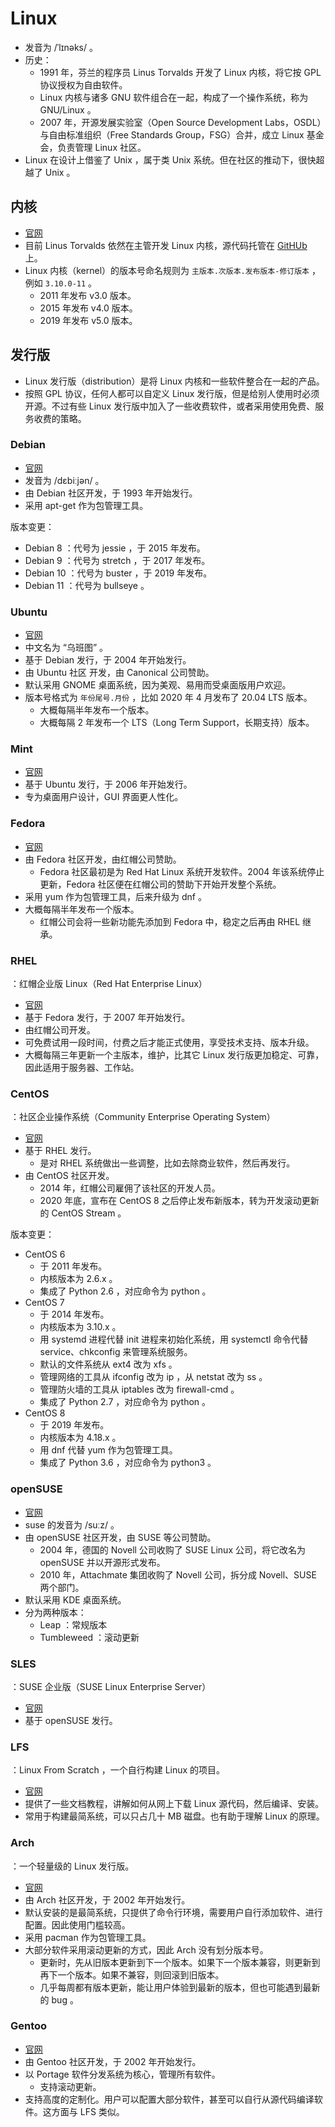 # Linux

- 发音为 /ˈlɪnəks/ 。
- 历史：
  - 1991 年，芬兰的程序员 Linus Torvalds 开发了 Linux 内核，将它按 GPL 协议授权为自由软件。
  - Linux 内核与诸多 GNU 软件组合在一起，构成了一个操作系统，称为 GNU/Linux 。
  - 2007 年，开源发展实验室（Open Source Development Labs，OSDL）与自由标准组织（Free Standards Group，FSG）合并，成立 Linux 基金会，负责管理 Linux 社区。
- Linux 在设计上借鉴了 Unix ，属于类 Unix 系统。但在社区的推动下，很快超越了 Unix 。

## 内核

- [官网](https://www.kernel.org/)
- 目前 Linus Torvalds 依然在主管开发 Linux 内核，源代码托管在 [GitHUb](https://github.com/torvalds/linux) 上。
- Linux 内核（kernel）的版本号命名规则为 `主版本.次版本.发布版本-修订版本` ，例如 `3.10.0-11` 。
  - 2011 年发布 v3.0 版本。
  - 2015 年发布 v4.0 版本。
  - 2019 年发布 v5.0 版本。

## 发行版

- Linux 发行版（distribution）是将 Linux 内核和一些软件整合在一起的产品。
- 按照 GPL 协议，任何人都可以自定义 Linux 发行版，但是给别人使用时必须开源。不过有些 Linux 发行版中加入了一些收费软件，或者采用使用免费、服务收费的策略。

### Debian

- [官网](https://www.debian.org/)
- 发音为 /dɛbiːjən/ 。
- 由 Debian 社区开发，于 1993 年开始发行。
- 采用 apt-get 作为包管理工具。

版本变更：
- Debian 8 ：代号为 jessie ，于 2015 年发布。
- Debian 9 ：代号为 stretch ，于 2017 年发布。
- Debian 10 ：代号为 buster ，于 2019 年发布。
- Debian 11 ：代号为 bullseye 。

### Ubuntu

- [官网](https://ubuntu.com/)
- 中文名为 “乌班图” 。
- 基于 Debian 发行，于 2004 年开始发行。
- 由 Ubuntu 社区 开发，由 Canonical 公司赞助。
- 默认采用 GNOME 桌面系统，因为美观、易用而受桌面版用户欢迎。
- 版本号格式为 `年份尾号.月份` ，比如 2020 年 4 月发布了 20.04 LTS 版本。
  - 大概每隔半年发布一个版本。
  - 大概每隔 2 年发布一个 LTS（Long Term Support，长期支持）版本。

### Mint

- [官网](https://www.linuxmint.com/)
- 基于 Ubuntu 发行，于 2006 年开始发行。
- 专为桌面用户设计，GUI 界面更人性化。

### Fedora

- [官网](https://getfedora.org/)
- 由 Fedora 社区开发，由红帽公司赞助。
  - Fedora 社区最初是为 Red Hat Linux 系统开发软件。2004 年该系统停止更新，Fedora 社区便在红帽公司的赞助下开始开发整个系统。
- 采用 yum 作为包管理工具，后来升级为 dnf 。
- 大概每隔半年发布一个版本。
  - 红帽公司会将一些新功能先添加到 Fedora 中，稳定之后再由 RHEL 继承。

### RHEL

：红帽企业版 Linux（Red Hat Enterprise Linux）
- [官网](https://access.redhat.com/products/red-hat-enterprise-linux/)
- 基于 Fedora 发行，于 2007 年开始发行。
- 由红帽公司开发。
- 可免费试用一段时间，付费之后才能正式使用，享受技术支持、版本升级。
- 大概每隔三年更新一个主版本，维护，比其它 Linux 发行版更加稳定、可靠，因此适用于服务器、工作站。

### CentOS

：社区企业操作系统（Community Enterprise Operating System）
- [官网](https://www.centos.org/)
- 基于 RHEL 发行。
  - 是对 RHEL 系统做出一些调整，比如去除商业软件，然后再发行。
- 由 CentOS 社区开发。
  - 2014 年，红帽公司雇佣了该社区的开发人员。
  - 2020 年底，宣布在 CentOS 8 之后停止发布新版本，转为开发滚动更新的 CentOS Stream 。

版本变更：
- CentOS 6
  - 于 2011 年发布。
  - 内核版本为 2.6.x 。
  - 集成了 Python 2.6 ，对应命令为 python 。
- CentOS 7
  - 于 2014 年发布。
  - 内核版本为 3.10.x 。
  - 用 systemd 进程代替 init 进程来初始化系统，用 systemctl 命令代替 service、chkconfig 来管理系统服务。
  - 默认的文件系统从 ext4 改为 xfs 。
  - 管理网络的工具从 ifconfig 改为 ip ，从 netstat 改为 ss 。
  - 管理防火墙的工具从 iptables 改为 firewall-cmd 。
  - 集成了 Python 2.7 ，对应命令为 python 。
- CentOS 8
  - 于 2019 年发布。
  - 内核版本为 4.18.x 。
  - 用 dnf 代替 yum 作为包管理工具。
  - 集成了 Python 3.6 ，对应命令为 python3 。

### openSUSE

- [官网](https://www.opensuse.org/)
- suse 的发音为 /suːz/ 。
- 由 openSUSE 社区开发，由 SUSE 等公司赞助。
  - 2004 年，德国的 Novell 公司收购了 SUSE Linux 公司，将它改名为 openSUSE 并以开源形式发布。
  - 2010 年，Attachmate 集团收购了 Novell 公司，拆分成 Novell、SUSE 两个部门。
- 默认采用 KDE 桌面系统。
- 分为两种版本：
  - Leap ：常规版本
  - Tumbleweed ：滚动更新

### SLES

：SUSE 企业版（SUSE Linux Enterprise Server）
- [官网](https://www.suse.com/products/server/)
- 基于 openSUSE 发行。

### LFS

：Linux From Scratch ，一个自行构建 Linux 的项目。
- [官网](http://www.linuxfromscratch.org/)
- 提供了一些文档教程，讲解如何从网上下载 Linux 源代码，然后编译、安装。
- 常用于构建最简系统，可以只占几十 MB 磁盘。也有助于理解 Linux 的原理。

### Arch

：一个轻量级的 Linux 发行版。
- [官网](https://www.archlinux.org/)
- 由 Arch 社区开发，于 2002 年开始发行。
- 默认安装的是最简系统，只提供了命令行环境，需要用户自行添加软件、进行配置。因此使用门槛较高。
- 采用 pacman 作为包管理工具。
- 大部分软件采用滚动更新的方式，因此 Arch 没有划分版本号。
  - 更新时，先从旧版本更新到下一个版本。如果下一个版本兼容，则更新到再下一个版本。如果不兼容，则回滚到旧版本。
  - 几乎每周都有版本更新，能让用户体验到最新的版本，但也可能遇到最新的 bug 。

### Gentoo

- [官网](https://www.gentoo.org/)
- 由 Gentoo 社区开发，于 2002 年开始发行。
- 以 Portage 软件分发系统为核心，管理所有软件。
  - 支持滚动更新。
- 支持高度的定制化。用户可以配置大部分软件，甚至可以自行从源代码编译软件。这方面与 LFS 类似。
